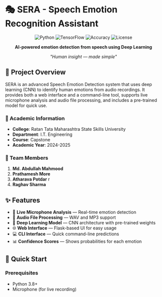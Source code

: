 # 🎭 SERA - Speech Emotion Recognition Assistant

<div align="center">

![Python](https://img.shields.io/badge/Python-3.8%2B-blue)
![TensorFlow](https://img.shields.io/badge/TensorFlow-2.20.0-orange)
![Accuracy](https://img.shields.io/badge/Accuracy-99%25-brightgreen)
![License](https://img.shields.io/badge/License-MIT-yellow)

**AI-powered emotion detection from speech using Deep Learning**

*"Human insight — made simple"*

</div>

## 🎯 Project Overview

SERA is an advanced Speech Emotion Detection system that uses deep learning (CNN) to identify human emotions from audio recordings. It provides both a web interface and a command-line tool, supports live microphone analysis and audio file processing, and includes a pre-trained model for quick use.

### 🏫 Academic Information
- **College**: Ratan Tata Maharashtra State Skills University  
- **Department**: I.T. Engineering  
- **Course**: Capstone  
- **Academic Year**: 2024-2025

### 👥 Team Members
1. **Md. Abdullah Mahmood**   
2. **Prathamesh More**   
3. **Atharava Potdar** r  
4. **Raghav Sharma** 

## ✨ Features

- 🎤 **Live Microphone Analysis** — Real-time emotion detection  
- 🎵 **Audio File Processing** — WAV and MP3 support  
- 🧠 **Deep Learning Model** — CNN architecture with pre-trained weights  
- 🌐 **Web Interface** — Flask-based UI for easy usage  
- 💻 **CLI Interface** — Quick command-line predictions  
- 📊 **Confidence Scores** — Shows probabilities for each emotion

## 🚀 Quick Start

### Prerequisites
- Python 3.8+
- Microphone (for live recording)




